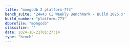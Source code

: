 ```yaml
---
title: "mongodb 2 platform-773"
bench_suite: "24w43 CI Weekly Benchmark - Build 2025.x"
build_number: "platform-773"
dbprofile: "mongodb"
classifier: ""
date: 2024-10-21T01:27:14
type: "bench"
---
```


